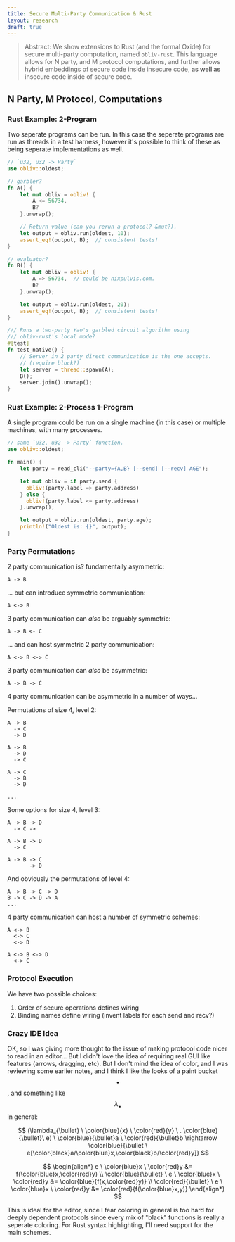 ```yaml
---
title: Secure Multi-Party Communication & Rust
layout: research
draft: true
---
```


> Abstract: We show extensions to Rust (and the formal Oxide) for secure
> multi-party computation, named `obliv-rust`. This language allows for N party,
> and M protocol computations, and further allows hybrid embeddings of secure
> code inside insecure code, **as well as** insecure code inside of secure
> code.

## N Party, M Protocol, Computations

### Rust Example: 2-Program

Two seperate programs can be run. In this case the seperate programs are run as
threads in a test harness, however it's possible to think of these as being
seperate implementations as well.

```rust
// `u32, u32 -> Party`
use obliv::oldest;

// garbler?
fn A() {
    let mut obliv = obliv! {
        A <= 56734,
        B?
    }.unwrap();

    // Return value (can you rerun a protocol? &mut?).
    let output = obliv.run(oldest, 10);
    assert_eq!(output, B);  // consistent tests!
}

// evaluator?
fn B() {
    let mut obliv = obliv! {
        A => 56734,  // could be nixpulvis.com.
        B?
    }.unwrap();

    let output = obliv.run(oldest, 20);
    assert_eq!(output, B);  // consistent tests!
}

/// Runs a two-party Yao's garbled circuit algorithm using
/// obliv-rust's local mode?
#[test]
fn test_native() {
    // Server in 2 party direct communication is the one accepts.
    // (require block?)
    let server = thread::spawn(A);
    B();
    server.join().unwrap();
}
```

### Rust Example: 2-Process 1-Program

A single program could be run on a single machine (in this case) or multiple
machines, with many processes.

```rust
// same `u32, u32 -> Party` function.
use obliv::oldest;

fn main() {
    let party = read_cli("--party={A,B} [--send] [--recv] AGE");

    let mut obliv = if party.send {
      obliv!(party.label => party.address)
    } else {
      obliv!(party.label <= party.address)
    }.unwrap();

    let output = obliv.run(oldest, party.age);
    println!("Oldest is: {}", output);
}
```

### Party Permutations

2 party communication is? fundamentally asymmetric:

    A -> B

... but can introduce symmetric communication:

    A <-> B

3 party communication can *also* be arguably symmetric:

    A -> B <- C

... and can host symmetric 2 party communication:

    A <-> B <-> C

3 party communication can *also* be asymmetric:

    A -> B -> C

4 party communication can be asymmetric in a number of ways...

Permutations of size 4, level 2:

    A -> B
      -> C
      -> D

    A -> B
      -> D
      -> C

    A -> C
      -> B
      -> D

    ...

Some options for size 4, level 3:

    A -> B -> D
      -> C ->

    A -> B -> D
      -> C

    A -> B -> C
           -> D

And obviously the permutations of level 4:

    A -> B -> C -> D
    B -> C -> D -> A
    ...

4 party communication can host a number of symmetric schemes:

    A <-> B
      <-> C
      <-> D

    A <-> B <-> D
      <-> C

### Protocol Execution

We have two possible choices:

1. Order of secure operations defines wiring
2. Binding names define wiring (invent labels for each send and recv?)

### Crazy IDE Idea

OK, so I was giving more thought to the issue of making protocol code nicer to
read in an editor... But I didn't love the idea of requiring real GUI like
features (arrows, dragging, etc). But I don't mind the idea of color, and I was
reviewing some earlier notes, and I think I like the looks of a paint bucket
$$\bullet$$, and something like $$\lambda_{\bullet}$$ in general:

$$
(\lambda_{\bullet} \ \color{blue}{x} \ \color{red}{y} \ . \color{blue}{\bullet}\ e) \
\color{blue}{\bullet}a \
\color{red}{\bullet}b
\rightarrow \color{blue}{\bullet \
e[\color{black}a/\color{blue}x,\color{black}b/\color{red}y]}
$$

$$
\begin{align*}
e \ \color{blue}x \ \color{red}y &= f(\color{blue}x,\color{red}y) \\
\color{blue}{\bullet} \ e \ \color{blue}x \ \color{red}y &= \color{blue}{f(x,\color{red}y)} \\
\color{red}{\bullet} \ e \ \color{blue}x \ \color{red}y &= \color{red}{f(\color{blue}x,y)}
\end{align*}
$$

This is ideal for the editor, since I fear coloring in general is too hard for
deeply dependent protocols since every mix of "black" functions is really a
seperate coloring. For Rust syntax highlighting, I'll need support for the main
schemes.
